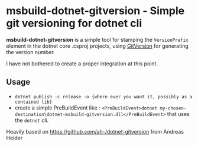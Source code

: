msbuild-dotnet-gitversion - Simple git versioning for dotnet cli
========================================================

**msbuild-dotnet-gitversion** is a simple tool for stamping the `VersionPrefix` element in the dotnet core .csproj projects, using [GitVersion](https://github.com/GitTools/GitVersion) for generating the version number.

I have not bothered to create a proper integration at this point.

## Usage
* `dotnet publish -c release -o {where ever you want it, possibly as a contained lib}`
* create a simple PreBuildEvent like : `<PreBuildEvent>dotnet my-chosen-destination\dotnet-msbuild-gitversion.dll</PreBuildEvent>` that uses the `dotnet` cli.

Heavily based on https://github.com/ah-/dotnet-gitversion from Andreas Heider